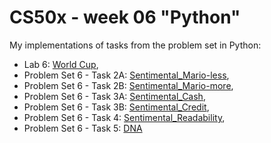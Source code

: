 # CS50x - week 06 "Python"
My implementations of tasks from the problem set in Python:
* Lab 6: [World Cup](https://cs50.harvard.edu/x/2022/labs/6/),
* Problem Set 6 - Task 2A: [Sentimental_Mario-less](https://cs50.harvard.edu/x/2022/psets/6/mario/less/),
* Problem Set 6 - Task 2B: [Sentimental_Mario-more](https://cs50.harvard.edu/x/2022/psets/6/mario/more/),
* Problem Set 6 - Task 3A: [Sentimental_Cash](https://cs50.harvard.edu/x/2022/psets/6/cash/),
* Problem Set 6 - Task 3B: [Sentimental_Credit](https://cs50.harvard.edu/x/2022/psets/6/credit/),
* Problem Set 6 - Task 4: [Sentimental_Readability](https://cs50.harvard.edu/x/2022/psets/6/readability/),
* Problem Set 6 - Task 5: [DNA](https://cs50.harvard.edu/x/2022/psets/6/dna/)
